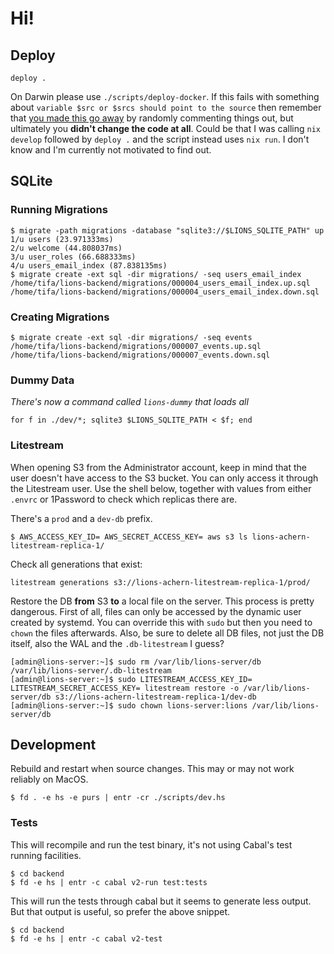 # Hi!

## Deploy

`deploy .`

On Darwin please use `./scripts/deploy-docker`. If this fails with something about `variable $src or $srcs should point to the source` then remember that [you made this go away](https://discourse.nixos.org/t/how-to-make-my-flake-work-on-darwin-macos/13713/5) by randomly commenting things out, but ultimately you **didn't change the code at all**. Could be that I was calling `nix develop` followed by `deploy .` and the script instead uses `nix run`. I don't know and I'm currently not motivated to find out.

## SQLite

### Running Migrations

```shell
$ migrate -path migrations -database "sqlite3://$LIONS_SQLITE_PATH" up
1/u users (23.971333ms)
2/u welcome (44.808037ms)
3/u user_roles (66.688333ms)
4/u users_email_index (87.838135ms)
$ migrate create -ext sql -dir migrations/ -seq users_email_index
/home/tifa/lions-backend/migrations/000004_users_email_index.up.sql
/home/tifa/lions-backend/migrations/000004_users_email_index.down.sql
```

### Creating Migrations

```
$ migrate create -ext sql -dir migrations/ -seq events
/home/tifa/lions-backend/migrations/000007_events.up.sql
/home/tifa/lions-backend/migrations/000007_events.down.sql
```

### Dummy Data

*There's now a command called `lions-dummy` that loads all*

```shell
for f in ./dev/*; sqlite3 $LIONS_SQLITE_PATH < $f; end
```

### Litestream

When opening S3 from the Administrator account, keep in mind that the user
doesn't have access to the S3 bucket. You can only access it through the
Litestream user. Use the shell below, together with values from either `.envrc`
or 1Password to check which replicas there are.

There's a `prod` and a `dev-db` prefix.

```shell
$ AWS_ACCESS_KEY_ID= AWS_SECRET_ACCESS_KEY= aws s3 ls lions-achern-litestream-replica-1/
```

Check all generations that exist:

```shell
litestream generations s3://lions-achern-litestream-replica-1/prod/
```

Restore the DB **from** S3 **to** a local file on the server. This process is pretty dangerous. First of all, files can only be accessed by the dynamic user created by systemd. You can override this with `sudo` but then you need to `chown` the files afterwards. Also, be sure to delete all DB files, not just the DB itself, also the WAL and the `.db-litestream` I guess?

```shell
[admin@lions-server:~]$ sudo rm /var/lib/lions-server/db /var/lib/lions-server/.db-litestream
[admin@lions-server:~]$ sudo LITESTREAM_ACCESS_KEY_ID= LITESTREAM_SECRET_ACCESS_KEY= litestream restore -o /var/lib/lions-server/db s3://lions-achern-litestream-replica-1/dev-db
[admin@lions-server:~]$ sudo chown lions-server:lions /var/lib/lions-server/db
```

## Development

Rebuild and restart when source changes. This may or may not work reliably on MacOS.

```shell
$ fd . -e hs -e purs | entr -cr ./scripts/dev.hs
```

### Tests

This will recompile and run the test binary, it's not using Cabal's test running facilities.

```shell
$ cd backend
$ fd -e hs | entr -c cabal v2-run test:tests
```

This will run the tests through cabal but it seems to generate less output. But
that output is useful, so prefer the above snippet.

```shell
$ cd backend
$ fd -e hs | entr -c cabal v2-test
```
